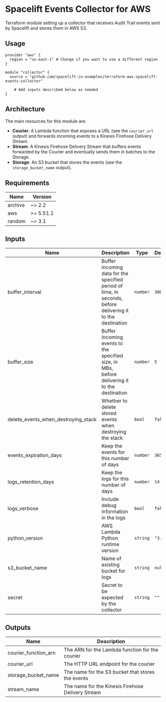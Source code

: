 # Spacelift Events Collector for AWS

Terraform module setting up a collector that receives Audit Trail events sent by Spacelift and stores them in AWS S3.

## Usage

```hcl
provider "aws" {
  region = "us-east-1" # Change if you want to use a different region
}

module "collector" {
  source = "github.com/spacelift-io-examples/terraform-aws-spacelift-events-collector"

	# Add inputs described below as needed
}
```

## Architecture

The main resources for this module are:

- **Courier**: A Lambda function that exposes a URL (see the `courier_url` output) and forwards incoming events to a Kinesis Firehose Delivery Stream.
- **Stream**: A Kinesis Firehose Delivery Stream that buffers events forwarded by the Courier and eventually sends them in batches to the Storage.
- **Storage**: An S3 bucket that stores the events (see the `storage_bucket_name` output).

<!-- BEGIN_TF_DOCS -->
## Requirements

| Name | Version |
|------|---------|
| archive | ~> 2.2 |
| aws | >= 5.51.1 |
| random | ~> 3.1 |

## Inputs

| Name | Description | Type | Default | Required |
|------|-------------|------|---------|:--------:|
| buffer\_interval | Buffer incoming data for the specified period of time, in seconds, before delivering it to the destination | `number` | `300` | no |
| buffer\_size | Buffer incoming events to the specified size, in MBs, before delivering it to the destination | `number` | `5` | no |
| delete\_events\_when\_destroying\_stack | Whether to delete stored events when destroying the stack | `bool` | `false` | no |
| events\_expiration\_days | Keep the events for this number of days | `number` | `365` | no |
| logs\_retention\_days | Keep the logs for this number of days | `number` | `14` | no |
| logs\_verbose | Include debug information in the logs | `bool` | `false` | no |
| python\_version | AWS Lambda Python runtime version | `string` | `"3.9"` | no |
| s3_bucket_name | Name of existing bucket for logs | `string` | `null` | no |
| secret | Secret to be expected by the collector | `string` | `""` | no |

## Outputs

| Name | Description |
|------|-------------|
| courier\_function\_arn | The ARN for the Lambda function for the courier |
| courier\_url | The HTTP URL endpoint for the courier |
| storage\_bucket\_name | The name for the S3 bucket that stores the events |
| stream\_name | The name for the Kinesis Firehose Delivery Stream |
<!-- END_TF_DOCS -->
